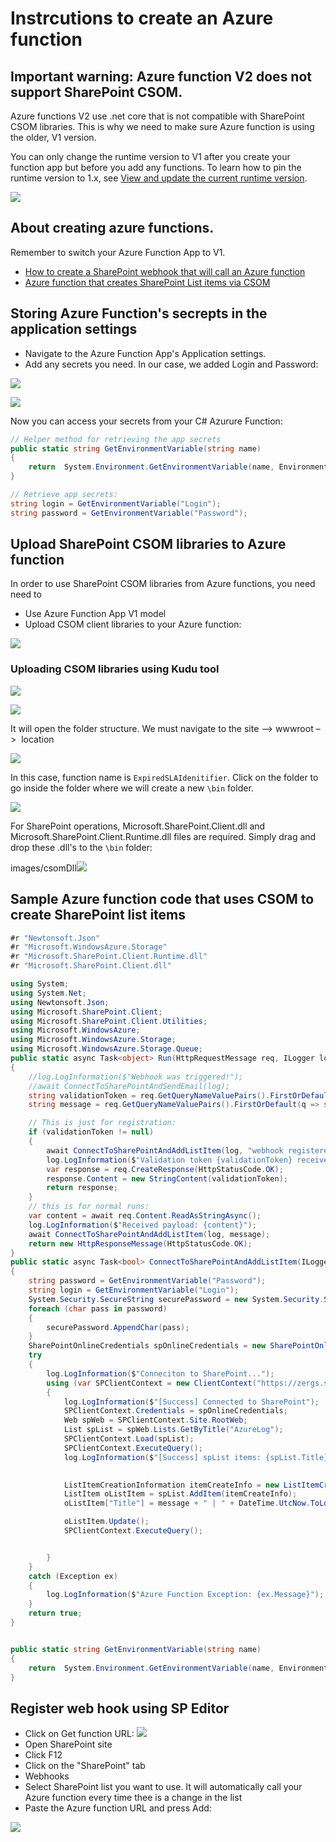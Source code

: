 # Instrcutions to create an Azure function

## Important warning: Azure function V2 does not support SharePoint CSOM.

Azure functions V2 use .net core that is not compatible with SharePoint CSOM libraries. This is why we need to make sure Azure function is using the older, V1 version.

You can only change the runtime version to V1 after you create your function app but before you add any functions. To learn how to pin the runtime version to 1.x, see [View and update the current runtime version](https://docs.microsoft.com/en-us/azure/azure-functions/set-runtime-version#view-and-update-the-current-runtime-version).

![](images/functionApp.png)



## About creating azure functions. 

Remember to switch your Azure Function App to V1.
- [How to create a SharePoint webhook that will call an Azure function](https://docs.microsoft.com/en-us/sharepoint/dev/apis/webhooks/sharepoint-webhooks-using-azure-functions)
- [Azure function that creates  SharePoint List items via CSOM](https://social.technet.microsoft.com/wiki/contents/articles/38062.sharepoint-online-simulate-sharepoint-timer-jobs-and-event-receivers-using-azure-functions-and-sharepoint-webhooks.aspx)



## Storing Azure Function's secrepts in the application settings

- Navigate to the Azure Function App's Application settings.
- Add any secrets you need. In our case, we added Login and Password:

![](images/appSettings.png)

![](images/appsecrets.png)

Now you can access your secrets from your C# Azurure Function:
```cs
// Helper method for retrieving the app secrets
public static string GetEnvironmentVariable(string name)
{
    return  System.Environment.GetEnvironmentVariable(name, EnvironmentVariableTarget.Process);
}

// Retrieve app secrets:
string login = GetEnvironmentVariable("Login");
string password = GetEnvironmentVariable("Password");
```


## Upload SharePoint CSOM libraries to Azure function
In order to use SharePoint CSOM libraries from Azure functions, you need need to 
- Use Azure Function App V1 model
- Upload CSOM client libraries to your Azure function:

![](images/uploadeCsom.png)

### Uploading CSOM libraries using Kudu tool

![](images/kudu.png)


![](images/kuduPS.png)


It will open the folder structure. We must navigate to the site –> wwwroot –> <Function Name> location


![](images/kuduSite.png)

In this case, function name is `ExpiredSLAIdenitifier`. Click on the folder to go inside the folder where we will create a new `\bin` folder.

![](images/binFolder.png)

For SharePoint operations, Microsoft.SharePoint.Client.dll and Microsoft.SharePoint.Client.Runtime.dll files are required. Simply drag and drop these .dll's to the `\bin` folder:


images/csomDll![](images/csomDll.png)


## Sample Azure function code that uses CSOM to create SharePoint list items
```cs
#r "Newtonsoft.Json"
#r "Microsoft.WindowsAzure.Storage"
#r "Microsoft.SharePoint.Client.Runtime.dll" 
#r "Microsoft.SharePoint.Client.dll"

using System;
using System.Net;
using Newtonsoft.Json;
using Microsoft.SharePoint.Client;
using Microsoft.SharePoint.Client.Utilities;
using Microsoft.WindowsAzure;
using Microsoft.WindowsAzure.Storage;
using Microsoft.WindowsAzure.Storage.Queue;
public static async Task<object> Run(HttpRequestMessage req, ILogger log)
{
    //log.LogInformation($"Webhook was triggered!");
    //await ConnectToSharePointAndSendEmail(log);
    string validationToken = req.GetQueryNameValuePairs().FirstOrDefault(q => string.Compare(q.Key, "validationtoken", true) == 0).Value; 
    string message = req.GetQueryNameValuePairs().FirstOrDefault(q => string.Compare(q.Key, "message", true) == 0).Value;

    // This is just for registration:
    if (validationToken != null)
    {
        await ConnectToSharePointAndAddListItem(log, "webhook registered! " + message);
        log.LogInformation($"Validation token {validationToken} received");
        var response = req.CreateResponse(HttpStatusCode.OK);
        response.Content = new StringContent(validationToken);
        return response;
    }
    // this is for normal runs:
    var content = await req.Content.ReadAsStringAsync();
    log.LogInformation($"Received payload: {content}");
    await ConnectToSharePointAndAddListItem(log, message);
    return new HttpResponseMessage(HttpStatusCode.OK);
}
public static async Task<bool> ConnectToSharePointAndAddListItem(ILogger log, string message)
{
    string password = GetEnvironmentVariable("Password");
    string login = GetEnvironmentVariable("Login");
    System.Security.SecureString securePassword = new System.Security.SecureString();
    foreach (char pass in password)
    {
        securePassword.AppendChar(pass);
    }
    SharePointOnlineCredentials spOnlineCredentials = new SharePointOnlineCredentials(login, securePassword);
    try
    {
        log.LogInformation($"Conneciton to SharePoint...");
        using (var SPClientContext = new ClientContext("https://zergs.sharepoint.com/sites/demo"))
        {
            log.LogInformation($"[Success] Connected to SharePoint");
            SPClientContext.Credentials = spOnlineCredentials;
            Web spWeb = SPClientContext.Site.RootWeb;
            List spList = spWeb.Lists.GetByTitle("AzureLog");
            SPClientContext.Load(spList);
            SPClientContext.ExecuteQuery();           
            log.LogInformation($"[Success] spList items: {spList.Title}");

            
            ListItemCreationInformation itemCreateInfo = new ListItemCreationInformation();
            ListItem oListItem = spList.AddItem(itemCreateInfo);
            oListItem["Title"] = message + " | " + DateTime.UtcNow.ToLongTimeString();

            oListItem.Update();
            SPClientContext.ExecuteQuery();


        }
    }
    catch (Exception ex)
    {
        log.LogInformation($"Azure Function Exception: {ex.Message}");
    }
    return true;
}


public static string GetEnvironmentVariable(string name)
{
    return  System.Environment.GetEnvironmentVariable(name, EnvironmentVariableTarget.Process);
}

```


## Register web hook using SP Editor
- Click on Get function URL:
![](images/functionUrl.png.png)
- Open SharePoint site
- Click F12
- Click on the "SharePoint" tab
- Webhooks
- Select SharePoint list you want to use. It will automatically call your Azure function every time thee is a change in the list
- Paste the Azure function URL and press Add:

![](images/reigsterWebhook.png)
